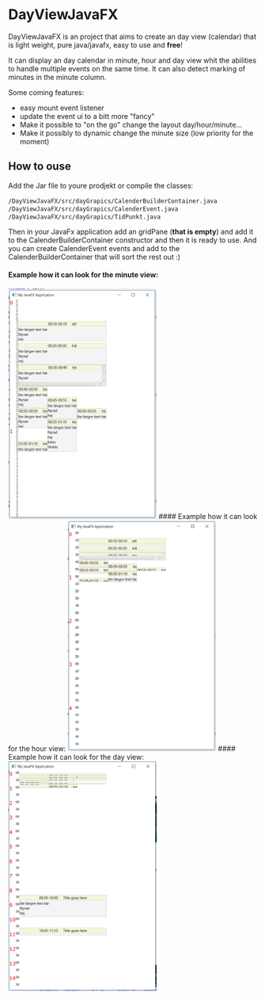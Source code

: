 # DayViewJavaFX
DayViewJavaFX is an project that aims to create an day view (calendar) that is light weight, pure java/javafx, easy to use and **free**!



It can display an day calendar in minute, hour and day view whit the abilities to handle multiple events on the same time. It can also detect marking of minutes in the minute column. 

Some coming features:
* easy mount event listener
* update the event ui to a bitt more "fancy"
* Make it possible to "on the go" change the layout day/hour/minute...
* Make it possibly to dynamic change the minute size (low priority for the moment) 


## How to ouse
Add the Jar file to youre prodjekt or compile the classes:
```
/DayViewJavaFX/src/dayGrapics/CalenderBuilderContainer.java
/DayViewJavaFX/src/dayGrapics/CalenderEvent.java
/DayViewJavaFX/src/dayGrapics/TidPunkt.java
```

Then in your JavaFx application add an gridPane (**that is empty**) and add it to the CalenderBuilderContainer constructor and then it is ready to use. And you can create CalenderEvent events and add to the CalenderBuilderContainer that will sort the rest out :)

#### Example how it can look for the minute view:
<img src="https://github.com/flaime/DayViewJavaFX/blob/master/readmeFiles/dayView.PNG" width="300">
#### Example how it can look for the hour view:
<img src="https://github.com/flaime/DayViewJavaFX/blob/master/readmeFiles/dayView%20timmar.PNG" width="300">
#### Example how it can look for the day view:
<img src="https://github.com/flaime/DayViewJavaFX/blob/master/readmeFiles/dayView%20day.PNG" width="300">
